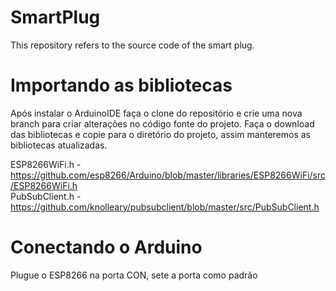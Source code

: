 # SmartPlug
This repository refers to the source code of the smart plug.

# Importando as bibliotecas
Após instalar o ArduinoIDE faça o clone do repositório e crie uma nova branch para criar alterações no código fonte do projeto.
Faça o download das bibliotecas e copie para o diretório do projeto, assim manteremos as bibliotecas atualizadas.

  ESP8266WiFi.h - https://github.com/esp8266/Arduino/blob/master/libraries/ESP8266WiFi/src/ESP8266WiFi.h
  <br>
  PubSubClient.h - https://github.com/knolleary/pubsubclient/blob/master/src/PubSubClient.h
  
# Conectando o Arduino
Plugue o ESP8266 na porta CON, sete a porta como padrão 
